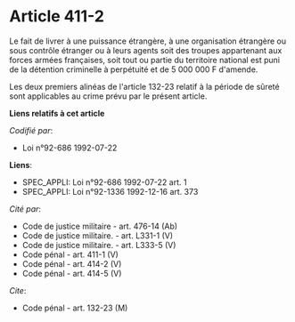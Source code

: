 # Article 411-2

Le fait de livrer à une puissance étrangère, à une organisation étrangère ou sous contrôle étranger ou à leurs agents soit
des troupes appartenant aux forces armées françaises, soit tout ou partie du territoire national est puni de la détention
criminelle à perpétuité et de 5 000 000 F d'amende.

Les deux premiers alinéas de l'article 132-23 relatif à la période de sûreté sont applicables au crime prévu par le présent
article.

**Liens relatifs à cet article**

_Codifié par_:

  - Loi n°92-686 1992-07-22

**Liens**:

  - SPEC_APPLI: Loi n°92-686 1992-07-22 art. 1
  - SPEC_APPLI: Loi n°92-1336 1992-12-16 art. 373

_Cité par_:

  - Code de justice militaire - art. 476-14 (Ab)
  - Code de justice militaire. - art. L331-1 (V)
  - Code de justice militaire. - art. L333-5 (V)
  - Code pénal - art. 411-1 (V)
  - Code pénal - art. 414-2 (V)
  - Code pénal - art. 414-5 (V)

_Cite_:

  - Code pénal - art. 132-23 (M)
